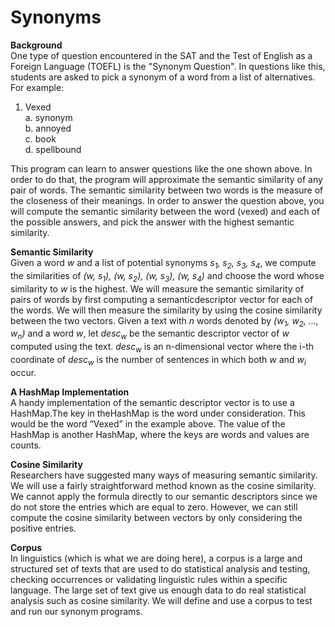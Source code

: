 # Synonyms
<b>Background</b></br>
One type of question encountered in the SAT and the Test of English as a Foreign Language (TOEFL) is the "Synonym Question". In questions like this, students are asked to pick a synonym of a word from a list of alternatives. For example:
1. Vexed</br>
a. synonym</br>b. annoyed</br>c. book</br>d. spellbound</br>

This program can learn to answer questions like the one shown above. In order to do that, the program will approximate the semantic similarity of any pair of words. The semantic similarity between two words is the measure of the closeness of their meanings. In order to answer the question above, you will compute the semantic similarity between the word (vexed) and each of the possible answers, and pick the answer with the highest semantic similarity.

<b>Semantic Similarity</b></br>
Given a word <i>w</i> and a list of potential synonyms <i>s<sub>1</sub>, s<sub>2</sub>, s<sub>3</sub>, s<sub>4</sub></i>, we compute the similarities of <i>(w, s<sub>1</sub>), (w, s<sub>2</sub>), (w, s<sub>3</sub>), (w, s<sub>4</sub>)</i> and choose the word whose similarity to <i>w</i> is the highest. We will measure the semantic similarity of pairs of words by first computing a semanticdescriptor vector for each of the words. We will then measure the similarity by using the cosine similarity between the two vectors. Given a text with <i>n</i> words denoted by <i>(w<sub>1</sub>, w<sub>2</sub>, ..., w<sub>n</sub>)</i> and a word <i>w</i>, let <i>desc<sub>w</sub></i> be the semantic descriptor vector of <i>w</i> computed using the text. <i>desc<sub>w</sub></i> is an n-dimensional vector where the i-th coordinate of <i>desc<sub>w</sub></i> is the number of sentences in which both <i>w</i> and <i>w<sub>i</sub></i> occur.

<b>A HashMap Implementation</b></br>
A handy implementation of the semantic descriptor vector is to use a HashMap.The key in theHashMap is the word under consideration. This would be the word “Vexed” in the example above. The value of the HashMap is another HashMap, where the keys are words and values are counts.

<b>Cosine Similarity</b></br>
Researchers have suggested many ways of measuring semantic similarity. We will use a fairly straightforward method known as the cosine similarity. We cannot apply the formula directly to our semantic descriptors since we do not store the entries which are equal to zero. However, we can still compute the cosine similarity between vectors by only considering the positive entries.

<b>Corpus</b></br>
In linguistics (which is what we are doing here), a corpus is a large and structured set of texts that are used to do statistical analysis and testing, checking occurrences or validating linguistic rules within a specific language. The large set of text give us enough data to do real statistical analysis such as cosine similarity. We will define and use a corpus to test and run our synonym programs.
